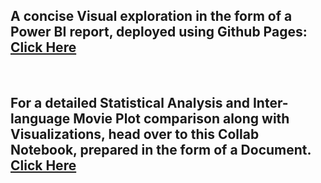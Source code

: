 

<h2>A concise Visual exploration in the form of a Power BI report, deployed using Github Pages: <a href="https://ayan.page/World-Movies-Analysis/"> Click Here </a></h2>
<br>

<h2>For a detailed Statistical Analysis and Inter-language Movie Plot comparison along with Visualizations, head over to this Collab Notebook, prepared in the form of a Document.
<a href='https://colab.research.google.com/drive/1fENkgSDBZhr_5kQ5G9RNvXprfHxSAM9z#scrollTo=d3f0d0d5'> Click Here </a></h2>


